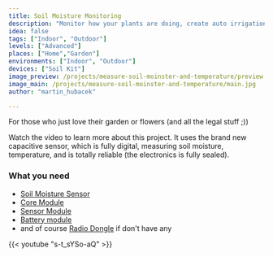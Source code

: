 ```yaml
---
title: Soil Moisture Monitoring
description: "Monitor how your plants are doing, create auto irrigation system or event to notify you when the soil is too dry"
idea: false
tags: ["Indoor", "Outdoor"]
levels: ["Advanced"]
places: ["Home","Garden"]
environments: ["Indoor", "Outdoor"]
devices: ["Soil Kit"]
image_preview: /projects/measure-soil-moinster-and-temperature/preview.jpg
image_main: /projects/measure-soil-moinster-and-temperature/main.jpg
author: "martin_hubacek"

---
```


For those who just love their garden or flowers (and all the legal stuff ;))

Watch the video to learn more about this project.  It uses the brand new capacitive sensor, which is fully digital, measuring soil moisture, temperature, and is totally reliable (the electronics is fully sealed).

### What you need

* [Soil Moisture Sensor](https://shop.bigclown.com/soil-moisture-sensor/)
* [Core Module](https://shop.bigclown.com/core-module/)
* [Sensor Module](https://shop.bigclown.com/sensor-module/)
* [Battery module](https://shop.bigclown.com/battery-module/)
* and of course [Radio Dongle](https://shop.bigclown.com/radio-dongle/) if don't have any

{{< youtube "s-t_sYSo-aQ" >}}
